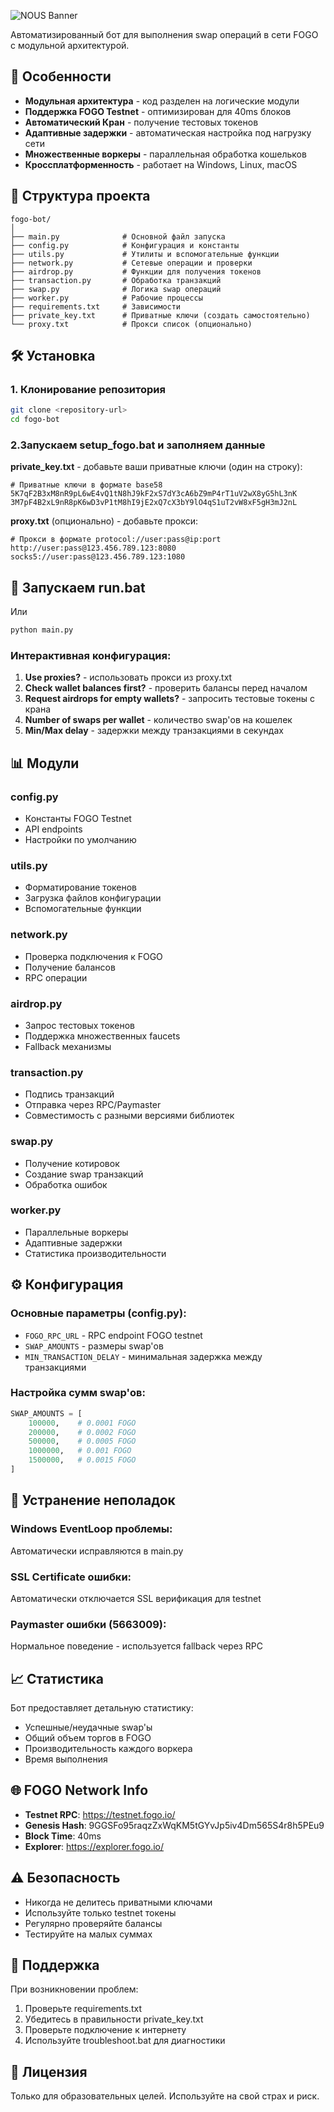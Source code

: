![NOUS Banner](https://github.com/NotHennadii/FOGO_TESTNET_BOT/blob/main/36763835683568.PNG?raw=true)

Автоматизированный бот для выполнения swap операций в сети FOGO с модульной архитектурой.

## 🚀 Особенности

- **Модульная архитектура** - код разделен на логические модули
- **Поддержка FOGO Testnet** - оптимизирован для 40ms блоков
- **Автоматический Кран** - получение тестовых токенов
- **Адаптивные задержки** - автоматическая настройка под нагрузку сети
- **Множественные воркеры** - параллельная обработка кошельков
- **Кроссплатформенность** - работает на Windows, Linux, macOS

## 📁 Структура проекта

```
fogo-bot/
│
├── main.py              # Основной файл запуска
├── config.py            # Конфигурация и константы
├── utils.py             # Утилиты и вспомогательные функции
├── network.py           # Сетевые операции и проверки
├── airdrop.py           # Функции для получения токенов
├── transaction.py       # Обработка транзакций
├── swap.py              # Логика swap операций
├── worker.py            # Рабочие процессы
├── requirements.txt     # Зависимости
├── private_key.txt      # Приватные ключи (создать самостоятельно)
└── proxy.txt            # Прокси список (опционально)
```

## 🛠️ Установка
### 1. Клонирование репозитория
```bash
git clone <repository-url>
cd fogo-bot
```
### 2.Запускаем setup_fogo.bat и заполняем данные

**private_key.txt** - добавьте ваши приватные ключи (один на строку):
```
# Приватные ключи в формате base58
5K7qF2B3xM8nR9pL6wE4vQ1tN8hJ9kF2xS7dY3cA6bZ9mP4rT1uV2wX8yG5hL3nK
3M7pF4B2xL9nR8pK6wD3vP1tM8hI9jE2xQ7cX3bY9lO4qS1uT2vW8xF5gH3mJ2nL
```

**proxy.txt** (опционально) - добавьте прокси:
```
# Прокси в формате protocol://user:pass@ip:port
http://user:pass@123.456.789.123:8080
socks5://user:pass@123.456.789.123:1080
```

## 🚀 Запускаем run.bat
Или 
```bash
python main.py
```

### Интерактивная конфигурация:
1. **Use proxies?** - использовать прокси из proxy.txt
2. **Check wallet balances first?** - проверить балансы перед началом
3. **Request airdrops for empty wallets?** - запросить тестовые токены с крана
4. **Number of swaps per wallet** - количество swap'ов на кошелек
5. **Min/Max delay** - задержки между транзакциями в секундах

## 📊 Модули

### config.py
- Константы FOGO Testnet
- API endpoints
- Настройки по умолчанию

### utils.py
- Форматирование токенов
- Загрузка файлов конфигурации
- Вспомогательные функции

### network.py
- Проверка подключения к FOGO
- Получение балансов
- RPC операции

### airdrop.py
- Запрос тестовых токенов
- Поддержка множественных faucets
- Fallback механизмы

### transaction.py
- Подпись транзакций
- Отправка через RPC/Paymaster
- Совместимость с разными версиями библиотек

### swap.py
- Получение котировок
- Создание swap транзакций
- Обработка ошибок

### worker.py
- Параллельные воркеры
- Адаптивные задержки
- Статистика производительности

## ⚙️ Конфигурация

### Основные параметры (config.py):
- `FOGO_RPC_URL` - RPC endpoint FOGO testnet
- `SWAP_AMOUNTS` - размеры swap'ов
- `MIN_TRANSACTION_DELAY` - минимальная задержка между транзакциями

### Настройка сумм swap'ов:
```python
SWAP_AMOUNTS = [
    100000,    # 0.0001 FOGO
    200000,    # 0.0002 FOGO  
    500000,    # 0.0005 FOGO
    1000000,   # 0.001 FOGO
    1500000,   # 0.0015 FOGO
]
```

## 🔧 Устранение неполадок

### Windows EventLoop проблемы:
Автоматически исправляются в main.py

### SSL Certificate ошибки:
Автоматически отключается SSL верификация для testnet

### Paymaster ошибки (5663009):
Нормальное поведение - используется fallback через RPC

## 📈 Статистика

Бот предоставляет детальную статистику:
- Успешные/неудачные swap'ы
- Общий объем торгов в FOGO
- Производительность каждого воркера
- Время выполнения

## 🌐 FOGO Network Info

- **Testnet RPC**: https://testnet.fogo.io/
- **Genesis Hash**: 9GGSFo95raqzZxWqKM5tGYvJp5iv4Dm565S4r8h5PEu9
- **Block Time**: 40ms
- **Explorer**: https://explorer.fogo.io/

## ⚠️ Безопасность

- Никогда не делитесь приватными ключами
- Используйте только testnet токены
- Регулярно проверяйте балансы
- Тестируйте на малых суммах

## 🤝 Поддержка

При возникновении проблем:
1. Проверьте requirements.txt
2. Убедитесь в правильности private_key.txt
3. Проверьте подключение к интернету
4. Используйте troubleshoot.bat для диагностики

## 📄 Лицензия

Только для образовательных целей. Используйте на свой страх и риск.
